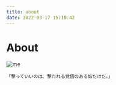 ```yaml
---
title: about
date: 2022-03-17 15:10:42
---
```


# About

![me](/images/me.png)



`「撃っていいのは、撃たれる覚悟のある奴だけだ。」`
